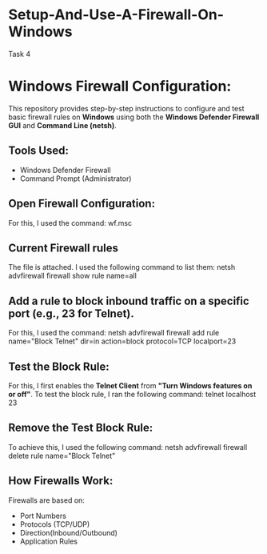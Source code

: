 # Setup-And-Use-A-Firewall-On-Windows
Task 4

# Windows Firewall Configuration:

This repository provides step-by-step instructions to configure and test basic firewall rules on **Windows** using both the **Windows Defender Firewall GUI** and **Command Line (netsh)**.

## Tools Used:
- Windows Defender Firewall
- Command Prompt (Administrator)

## Open Firewall Configuration:
For this, I used the command: wf.msc

## Current Firewall rules
The file is attached. I used the following command to list them:
netsh advfirewall firewall show rule name=all

## Add a rule to block inbound traffic on a specific port (e.g., 23 for Telnet).
For this, I used the command:
netsh advfirewall firewall add rule name="Block Telnet" dir=in action=block protocol=TCP localport=23

## Test the Block Rule:
For this, I first enables the **Telnet Client** from **"Turn Windows features on or off"**.
To test the block rule, I ran the following command:
telnet localhost 23

## Remove the Test Block Rule:
To achieve this, I used the following command:
netsh advfirewall firewall delete rule name="Block Telnet"

## How Firewalls Work:
Firewalls are based on:
- Port Numbers
- Protocols (TCP/UDP)
- Direction(Inbound/Outbound)
- Application Rules
